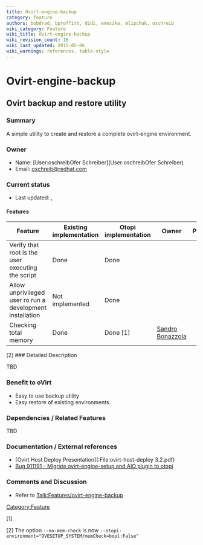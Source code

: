```yaml
---
title: Ovirt-engine-backup
category: feature
authors: bobdrad, bproffitt, didi, emesika, mlipchuk, oschreib
wiki_category: Feature
wiki_title: Ovirt-engine-backup
wiki_revision_count: 16
wiki_last_updated: 2015-05-06
wiki_warnings: references, table-style
---
```


# Ovirt-engine-backup

## Ovirt backup and restore utility

### Summary

A simple utility to create and restore a complete ovirt-engine environment.

### Owner

*   Name: [User:oschreibOfer Schreiber](User:oschreibOfer Schreiber)
*   Email: <oschreib@redhat.com>

### Current status

*   Last updated: ,

#### Features

| Feature                                                   | Existing implementation | Otopi implementation | Owner                                                | Priority | Target date |
|-----------------------------------------------------------|-------------------------|----------------------|------------------------------------------------------|----------|-------------|
| Verify that root is the user executing the script         | Done                    | Done                 |                                                      |          |             |
| Allow unprivileged user ro run a development installation | Not implemented         | Done                 |                                                      |          |             |
| Checking total memory                                     | Done                    | Done [1]             | [ Sandro Bonazzola](User:SandroBonazzola) |          |             |

<references>
[2]

</references>
### Detailed Description

TBD

### Benefit to oVirt

*   Easy to use backup utility
*   Easy restore of existing environments.

### Dependencies / Related Features

TBD

### Documentation / External references

*   [Ovirt Host Deploy Presentation](:File:ovirt-host-deploy 3.2.pdf)
*   [Bug 911191 - Migrate ovirt-engine-setup and AIO plugin to otopi](https://bugzilla.redhat.com/show_bug.cgi?id=911191)

### Comments and Discussion

*   Refer to <Talk:Features/ovirt-engine-backup>

<Category:Feature>

[1] 

[2] The option `--no-mem-check` is now `--otopi-environment="OVESETUP_SYSTEM/memCheck=bool:False"`
